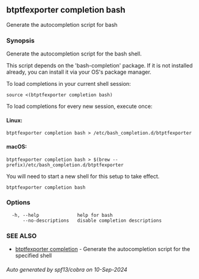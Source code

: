 ## btptfexporter completion bash

Generate the autocompletion script for bash

### Synopsis

Generate the autocompletion script for the bash shell.

This script depends on the 'bash-completion' package.
If it is not installed already, you can install it via your OS's package manager.

To load completions in your current shell session:

	source <(btptfexporter completion bash)

To load completions for every new session, execute once:

#### Linux:

	btptfexporter completion bash > /etc/bash_completion.d/btptfexporter

#### macOS:

	btptfexporter completion bash > $(brew --prefix)/etc/bash_completion.d/btptfexporter

You will need to start a new shell for this setup to take effect.


```
btptfexporter completion bash
```

### Options

```
  -h, --help              help for bash
      --no-descriptions   disable completion descriptions
```

### SEE ALSO

* [btptfexporter completion](btptfexporter_completion.md)	 - Generate the autocompletion script for the specified shell

###### Auto generated by spf13/cobra on 10-Sep-2024
